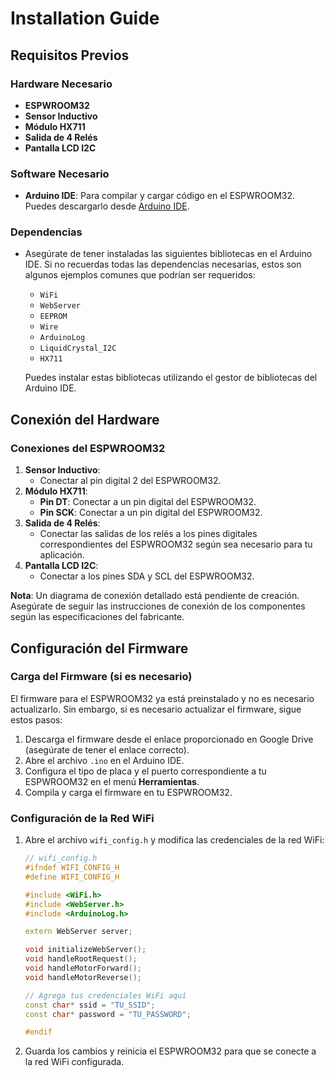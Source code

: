# Installation Guide

## Requisitos Previos

### Hardware Necesario
- **ESPWROOM32**
- **Sensor Inductivo**
- **Módulo HX711**
- **Salida de 4 Relés**
- **Pantalla LCD I2C**

### Software Necesario
- **Arduino IDE**: Para compilar y cargar código en el ESPWROOM32. Puedes descargarlo desde [Arduino IDE](https://www.arduino.cc/en/software).

### Dependencias
- Asegúrate de tener instaladas las siguientes bibliotecas en el Arduino IDE. Si no recuerdas todas las dependencias necesarias, estos son algunos ejemplos comunes que podrían ser requeridos:
  - `WiFi`
  - `WebServer`
  - `EEPROM`
  - `Wire`
  - `ArduinoLog`
  - `LiquidCrystal_I2C`
  - `HX711`
  
  Puedes instalar estas bibliotecas utilizando el gestor de bibliotecas del Arduino IDE.

## Conexión del Hardware

### Conexiones del ESPWROOM32
1. **Sensor Inductivo**: 
   - Conectar al pin digital 2 del ESPWROOM32.
2. **Módulo HX711**:
   - **Pin DT**: Conectar a un pin digital del ESPWROOM32.
   - **Pin SCK**: Conectar a un pin digital del ESPWROOM32.
3. **Salida de 4 Relés**:
   - Conectar las salidas de los relés a los pines digitales correspondientes del ESPWROOM32 según sea necesario para tu aplicación.
4. **Pantalla LCD I2C**:
   - Conectar a los pines SDA y SCL del ESPWROOM32.

**Nota**: Un diagrama de conexión detallado está pendiente de creación. Asegúrate de seguir las instrucciones de conexión de los componentes según las especificaciones del fabricante.

## Configuración del Firmware

### Carga del Firmware (si es necesario)
El firmware para el ESPWROOM32 ya está preinstalado y no es necesario actualizarlo. Sin embargo, si es necesario actualizar el firmware, sigue estos pasos:

1. Descarga el firmware desde el enlace proporcionado en Google Drive (asegúrate de tener el enlace correcto).
2. Abre el archivo `.ino` en el Arduino IDE.
3. Configura el tipo de placa y el puerto correspondiente a tu ESPWROOM32 en el menú **Herramientas**.
4. Compila y carga el firmware en tu ESPWROOM32.

### Configuración de la Red WiFi

1. Abre el archivo `wifi_config.h` y modifica las credenciales de la red WiFi:
   ```cpp
   // wifi_config.h
   #ifndef WIFI_CONFIG_H
   #define WIFI_CONFIG_H

   #include <WiFi.h>
   #include <WebServer.h>
   #include <ArduinoLog.h>

   extern WebServer server;

   void initializeWebServer();
   void handleRootRequest();
   void handleMotorForward();
   void handleMotorReverse();

   // Agrega tus credenciales WiFi aquí
   const char* ssid = "TU_SSID";
   const char* password = "TU_PASSWORD";

   #endif
   ```

2. Guarda los cambios y reinicia el ESPWROOM32 para que se conecte a la red WiFi configurada.